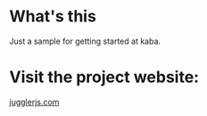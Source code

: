 # What's this

Just a sample for getting started at kaba.

# Visit the project website:

[jugglerjs.com](http://jugglerjs.com)